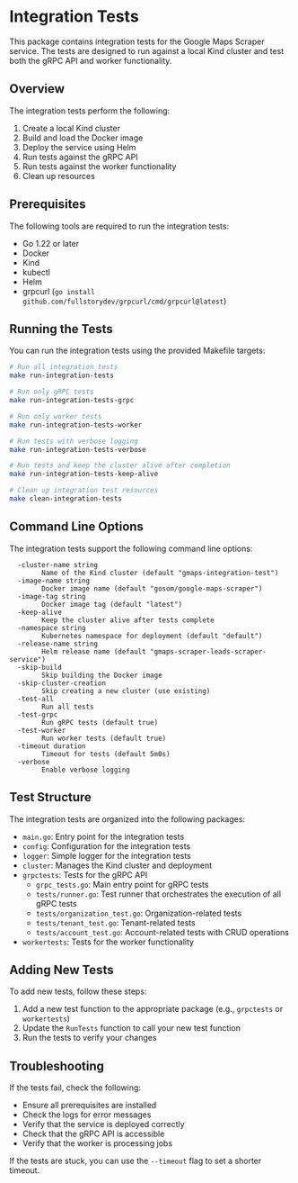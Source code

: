 # Integration Tests

This package contains integration tests for the Google Maps Scraper service. The tests are designed to run against a local Kind cluster and test both the gRPC API and worker functionality.

## Overview

The integration tests perform the following:

1. Create a local Kind cluster
2. Build and load the Docker image
3. Deploy the service using Helm
4. Run tests against the gRPC API
5. Run tests against the worker functionality
6. Clean up resources

## Prerequisites

The following tools are required to run the integration tests:

- Go 1.22 or later
- Docker
- Kind
- kubectl
- Helm
- grpcurl (`go install github.com/fullstorydev/grpcurl/cmd/grpcurl@latest`)

## Running the Tests

You can run the integration tests using the provided Makefile targets:

```bash
# Run all integration tests
make run-integration-tests

# Run only gRPC tests
make run-integration-tests-grpc

# Run only worker tests
make run-integration-tests-worker

# Run tests with verbose logging
make run-integration-tests-verbose

# Run tests and keep the cluster alive after completion
make run-integration-tests-keep-alive

# Clean up integration test resources
make clean-integration-tests
```

## Command Line Options

The integration tests support the following command line options:

```
  -cluster-name string
        Name of the Kind cluster (default "gmaps-integration-test")
  -image-name string
        Docker image name (default "gosom/google-maps-scraper")
  -image-tag string
        Docker image tag (default "latest")
  -keep-alive
        Keep the cluster alive after tests complete
  -namespace string
        Kubernetes namespace for deployment (default "default")
  -release-name string
        Helm release name (default "gmaps-scraper-leads-scraper-service")
  -skip-build
        Skip building the Docker image
  -skip-cluster-creation
        Skip creating a new cluster (use existing)
  -test-all
        Run all tests
  -test-grpc
        Run gRPC tests (default true)
  -test-worker
        Run worker tests (default true)
  -timeout duration
        Timeout for tests (default 5m0s)
  -verbose
        Enable verbose logging
```

## Test Structure

The integration tests are organized into the following packages:

- `main.go`: Entry point for the integration tests
- `config`: Configuration for the integration tests
- `logger`: Simple logger for the integration tests
- `cluster`: Manages the Kind cluster and deployment
- `grpctests`: Tests for the gRPC API
  - `grpc_tests.go`: Main entry point for gRPC tests
  - `tests/runner.go`: Test runner that orchestrates the execution of all gRPC tests
  - `tests/organization_test.go`: Organization-related tests
  - `tests/tenant_test.go`: Tenant-related tests
  - `tests/account_test.go`: Account-related tests with CRUD operations
- `workertests`: Tests for the worker functionality

## Adding New Tests

To add new tests, follow these steps:

1. Add a new test function to the appropriate package (e.g., `grpctests` or `workertests`)
2. Update the `RunTests` function to call your new test function
3. Run the tests to verify your changes

## Troubleshooting

If the tests fail, check the following:

- Ensure all prerequisites are installed
- Check the logs for error messages
- Verify that the service is deployed correctly
- Check that the gRPC API is accessible
- Verify that the worker is processing jobs

If the tests are stuck, you can use the `--timeout` flag to set a shorter timeout. 